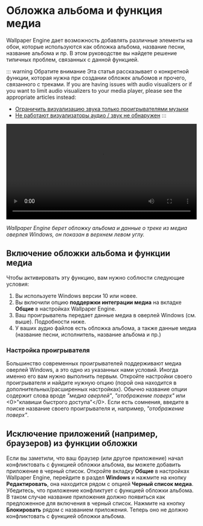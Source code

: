 # Обложка альбома и функция медиа

Wallpaper Engine дает возможность добавлять различные элементы на обои, которые используются как обложка альбома, название песни, название альбома и пр. В этом руководстве вы найдете решение типичных проблем, связанных с данной функцией.

::: warning
Обратите внимание
Эта статья рассказывает о конкретной функции, которая нужна при создании обложек альбомов и прочего, связанного с треками. If you are having issues with audio visualizers or if you want to limit audio visualizers to your media player, please see the appropriate articles instead:

* [Ограничить визуализацию звука только проигрывателями музыки](/audio/limittomusicplayer)
* [Не работают визуализаторы аудио / звук не обнаружен](/audio/audiodetection)
:::

<video width="100%" controls autoplay loop>
  <source src="/videos/media_controls.mp4" type="video/mp4">
  Ваш браузер не поддерживает воспроизведение видео.
</video>

*Wallpaper Engine берет обложку альбома и данные о треке из медиа оверлея Windows, он показан в верхнем левом углу.*

## Включение обложки альбома и функции медиа

Чтобы активировать эту функцию, вам нужно соблюсти следующие условия:

1. Вы используете Windows версии 10 или новее.
2. Вы включили опцию **поддержки интеграции медиа** на вкладке **Общие** в настройках Wallpaper Engine.
3. Ваш проигрыватель передает данные медиа в оверлей Windows (см. выше). Подробности ниже.
4. У ваших аудио файлов есть обложка альбома, а также данные медиа (название песни, исполнитель, название альбома и пр.)

### Настройка проигрывателя

Большинство современных проигрывателей поддерживают медиа оверлей Windows, а это одно из указанных нами условий. Иногда именно его вам нужно выполнить первым. Откройте настройки своего проигрывателя и найдите нужную опцию (порой она находится в дополнительных/расширенных настройках). Обычно название опции содержит слова вроде *"медиа оверлей"*, *"отображение поверх"* или <0>"клавиши быстрого доступа"</0>. Если есть сомнения, введите в поиске название своего проигрывателя и, например, *"отображение поверх"*.

## Исключение приложений (например, браузеров) из функции обложки

Если вы заметили, что ваш браузер (или другое приложение) начал конфликтовать с функцией обложки альбома, вы можете добавить приложение в черный список. Откройте вкладку **Общие** в настройках Wallpaper Engine, перейдите в раздел **Windows** и нажмите на кнопку **Редактировать**, она находится рядом с опцией **Черный список медиа**. Убедитесь, что приложение конфликтует с функцией обложки альбома. В таком случае название приложения должно появиться как предложенное для включения в черный список. Нажмите на кнопку **Блокировать** рядом с названием приложения. Теперь оно не должно конфликтовать с функцией обложки альбома.